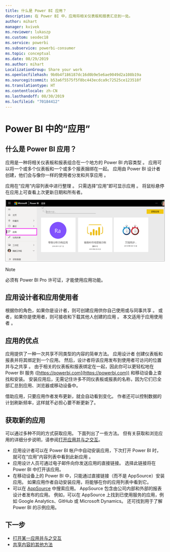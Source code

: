 ```yaml
---
title: 什么是 Power BI 应用？
description: 在 Power BI 中，应用将相关仪表板和报表汇总到一处。
author: mihart
manager: kvivek
ms.reviewer: lukaszp
ms.custom: seodec18
ms.service: powerbi
ms.subservice: powerbi-consumer
ms.topic: conceptual
ms.date: 08/29/2019
ms.author: mihart
LocalizationGroup: Share your work
ms.openlocfilehash: 9b0b4f186187dc16d0b9e5e6ae9049d2a108b19a
ms.sourcegitcommit: b53a6f5575f5f8bc443ecdca9c72525ce123518f
ms.translationtype: HT
ms.contentlocale: zh-CN
ms.lasthandoff: 08/30/2019
ms.locfileid: "70184412"
---
```

# <a name="apps-in-power-bi"></a>Power BI 中的“应用”
## <a name="what-is-a-power-bi-app"></a>什么是 Power BI 应用？
应用是一种将相关仪表板和报表组合在一个地方的 Power BI 内容类型  。 应用可以将一个或多个仪表板和一个或多个报表捆绑在一起。 应用由 Power BI 设计者创建，他们会与像你一样的使用者分发和共享应用   。 

应用在“应用”内容列表中进行整理  。 只需选择“应用”即可显示应用  。 将鼠标悬停在应用上可查看上次更新日期和所有者。 

![Power BI 中的“应用”](./media/end-user-apps/power-bi-apps.png)

> [!NOTE]
> 必须有 Power BI Pro 许可证，才能使用应用功能。 <!-- add link to how to figure out your license -->

## <a name="app-designers-and-app-consumers"></a>应用设计者和应用使用者
根据你的角色，如果你是设计者，则可创建应用供你自己使用或与同事共享  。 或者，如果你是使用者，则可接收和下载其他人创建的应用  。 本文适用于应用使用者  。

## <a name="advantages-of-apps"></a>应用的优点
应用提供了一种一次共享不同类型的内容的简单方法。 应用设计者  创建仪表板和报表并将其绑定到一个应用。 然后，设计者将该应用发布到使用者可访问的位置并与之共享   。 由于相关的仪表板和报表绑定在一起，因此你可以更轻松地在 Power BI 服务 ([https://powerbi.com](https://powerbi.com)) 和移动设备上查找和安装。 安装应用后，无需记住许多不同仪表板或报表的名称，因为它们已全部汇总到应用、浏览器或移动设备中。

借助应用，只要应用作者发布更新，就会自动看到变化。 作者还可以控制数据的计划刷新频率，这样就不必担心要不断更新了。 

<!-- add conceptual art -->
## <a name="get-a-new-app"></a>获取新的应用
可以通过多种不同的方式获取应用。 下面列出了一些方法。  但有关获取和浏览应用的详细分步说明，请参阅[打开应用并与之交互](end-user-app-view.md)。

- 应用设计者可以在 Power BI 帐户中自动安装应用，下次打开 Power BI 时，就可在“应用”内容列表中看到此新应用  。 
- 应用设计人员可通过电子邮件向你发送应用的直接链接。 选择此链接将在 Power BI 中打开该应用。
- 在移动设备上的 Power BI 中，只能通过直接链接（而不是 AppSource）安装应用。 如果应用作者自动安装应用，将能够在你的应用列表中看到它。
- 可以在 [AppSource](https://appsource.microsoft.com) 中搜索应用。 AppSource 包含由公司内部和外部的报表设计者发布的应用。 例如，可以在 AppSource 上找到已使用服务的应用，例如 Google Analytics、GitHub 或 Microsoft Dynamics。 还可找到用于了解 Power BI 的示例应用。  


## <a name="next-step"></a>下一步
* [打开某一应用并与之交互](end-user-app-view.md)
* [共享内容的其他方法](end-user-shared-with-me.md)

